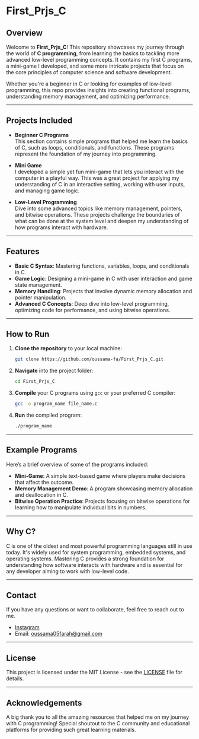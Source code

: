 # First_Prjs_C

## Overview

Welcome to **First_Prjs_C**! This repository showcases my journey through the world of **C programming**, from learning the basics to tackling more advanced low-level programming concepts. It contains my first C programs, a mini-game I developed, and some more intricate projects that focus on the core principles of computer science and software development.

Whether you're a beginner in C or looking for examples of low-level programming, this repo provides insights into creating functional programs, understanding memory management, and optimizing performance.

---

## Projects Included

- **Beginner C Programs**  
  This section contains simple programs that helped me learn the basics of C, such as loops, conditionals, and functions. These programs represent the foundation of my journey into programming.

- **Mini Game**  
  I developed a simple yet fun mini-game that lets you interact with the computer in a playful way. This was a great project for applying my understanding of C in an interactive setting, working with user inputs, and managing game logic.

- **Low-Level Programming**  
  Dive into some advanced topics like memory management, pointers, and bitwise operations. These projects challenge the boundaries of what can be done at the system level and deepen my understanding of how programs interact with hardware.

---

## Features

- **Basic C Syntax**: Mastering functions, variables, loops, and conditionals in C.
- **Game Logic**: Designing a mini-game in C with user interaction and game state management.
- **Memory Handling**: Projects that involve dynamic memory allocation and pointer manipulation.
- **Advanced C Concepts**: Deep dive into low-level programming, optimizing code for performance, and using bitwise operations.
  
---

## How to Run

1. **Clone the repository** to your local machine:
    ```bash
    git clone https://github.com/oussama-fa/First_Prjs_C.git
    ```
2. **Navigate** into the project folder:
    ```bash
    cd First_Prjs_C
    ```
3. **Compile** your C programs using `gcc` or your preferred C compiler:
    ```bash
    gcc -o program_name file_name.c
    ```
4. **Run** the compiled program:
    ```bash
    ./program_name
    ```

---

## Example Programs

Here’s a brief overview of some of the programs included:

- **Mini-Game**: A simple text-based game where players make decisions that affect the outcome.
- **Memory Management Demo**: A program showcasing memory allocation and deallocation in C.
- **Bitwise Operation Practice**: Projects focusing on bitwise operations for learning how to manipulate individual bits in numbers.

---

## Why C?

C is one of the oldest and most powerful programming languages still in use today. It's widely used for system programming, embedded systems, and operating systems. Mastering C provides a strong foundation for understanding how software interacts with hardware and is essential for any developer aiming to work with low-level code.

---

## Contact

If you have any questions or want to collaborate, feel free to reach out to me.

- [Instagram](https://www.instagram.com/oussama._.farah/)
- Email: oussama05farah@gmail.com

---

## License

This project is licensed under the MIT License - see the [LICENSE](LICENSE) file for details.

---

## Acknowledgements

A big thank you to all the amazing resources that helped me on my journey with C programming! Special shoutout to the C community and educational platforms for providing such great learning materials.

